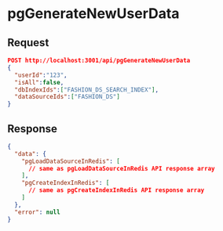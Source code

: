# pgGenerateNewUserData

## Request

```json
POST http://localhost:3001/api/pgGenerateNewUserData
{
  "userId":"123",
  "isAll":false,
  "dbIndexIds":["FASHION_DS_SEARCH_INDEX"],
  "dataSourceIds":["FASHION_DS"]
}
```

## Response

```json
{
  "data": {
    "pgLoadDataSourceInRedis": [
      // same as pgLoadDataSourceInRedis API response array
    ],
    "pgCreateIndexInRedis": [
      // same as pgCreateIndexInRedis API response array
    ]
  },
  "error": null
}
```
